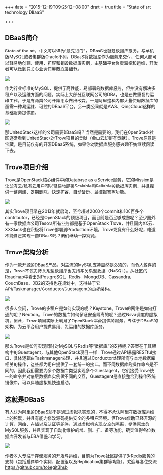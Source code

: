 +++
date = "2015-12-19T09:25:12+08:00"
draft = true
title = "State of art technology DBaaS"

+++

## DBaaS简介

State of the art，中文可以译为“最先进的”，DBaaS也就是数据库服务。与单机版MySQL或者集群版Oracle不同，DBaaS将数据库作为服务来交付，任何人都可以轻易地创建、使用、扩容和销毁数据库实例，由基础平台负责监控和运维，开发者可以做到只关心业务而屏蔽底层细节。

![](/images/dbaas.jpg)

作为行业标准的MySQL，提供了高性能、易部署的数据库服务，但并没有解决多租户以及运维方面的问题。实际上大部分互联网公司的DBA，也是在做重复的运维工作，于是有两类公司开始思索做出改变，一是阿里这种内部大量使用数据库的亟需一种易运维、可控的DBaaS平台，另一类公司就是AWS、QingCloud这样的基础服务提供商。

![](/images/rds.jpg)

那UnitedStack这样的公司需要DBaaS吗？当然是需要的，我们在OpenStack社区逐渐看到UnitedStack对Trove项目的贡献（金山云却鲜有贡献）。Trove原意是宝藏，是目前仅有的开源DBaaS系统，如果你对数据库服务感兴趣不妨继续阅读下去。

## Trove项目介绍

Trove是OpenStack核心组件中的Database as a Service服务，它的Mission是让公有云/私有云用户可以轻易地部署Scalable和Reliable的数据库实例，并且提供一键创建、定期删除、快速扩容、自动备份、监控报警等功能。

![](/images/trove.jpg)

其实Trove项目早在2013年就启动，至今超过2000个commit和100百多个contributor，已经是OpenStack的顶级项目，而目前是否足够成熟呢？至少国外有一家数据库公司Tesora所有业务都是基于OpenStack Trove，并且国内XX云、XXStack也在积极将Trove部署到Production环境。Trove究竟有什么好呢，难道不能自己实现一套DBaaS吗？我们继续一探究竟。

## Trove架构分析

作为一款开源的DBaaS产品，对主流的MySQL支持显然是必须的，而令人惊喜的是，Trove不仅支持关系型数据库也支持非关系型数据（NoSQL）。从社区的Roadmap中看出对PostgreSQL、Redis、MongoDB、Cassandra、CouchBase、DB2的支持也在规划中，这得益于它API/Taskmanager/Conductor/Guestagent的良好架构。

![](/images/trove-architecture.jpg)

很多人会问，Trove的多租户是如何实现的呢？Keystone。Trove的网络是如何打通的呢？Neutron。Trove的数据库如何保证安全隔离的呢？通过Nova调度的虚拟机。因此，Trove项目实际上利用了OpenStack平台提供的服务，专注于DBaaS的架构，为云平台用户提供易用、免运维的数据库服务。

![](/images/trove-horizon.jpg)

那么Trove是如何实现同时对MySQL与Redis等“数据库”的支持呢？答案在于其架构中的Guestagent，与其他OpenStack项目一样，Trove通过API暴露RESTful接口、具体逻辑由Taskmanager处理，并且通过Conductor处理所有与本地数据库相关的操作，这些都为用户提供了一套统一的接口。而不同数据库的操作命令是不同的，因此我们需要为多个数据库类型实现多个Guestagent，它们接受Trove统一的命令并对底层数据库实例做不同的交互，Guestagent是直接整合到操作系统镜像中，可以伴随虚拟机快速启动。

## 这就是DBaaS

有人认为阿里的DBaaS就不是通过虚拟机实现的，不得不承认阿里在数据库运维上的积累，并且有能力修改源码提供安全的多租户环境。但Trove借助已经开源的计算、网络、存储以及认证等组件，通过虚拟机实现安全的隔离，提供原生的MySQL服务，并且实现了自动化维护的增、删、扩、备等功能，确实值得各位数据库开发者与DBA借鉴和学习。

![](/images/trove-cartoon.jpg)

作者本人专注于存储服务的开发与运维，目前为Trove社区提供了对Redis服务的支持（包括启停单个实例、配置组以及Replication集群等功能），欢迎与各位交流 https://github.com/tobegit3hub